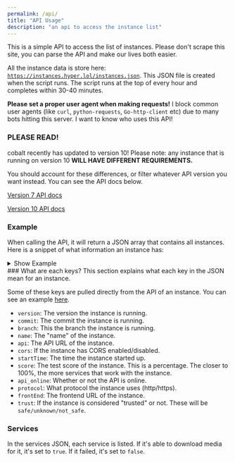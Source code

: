 ```yaml
---
permalink: /api/
title: "API Usage"
description: "an api to access the instance list"
---
```

This is a simple API to access the list of instances. Please don't scrape this site, you can parse the API and make our lives both easier.

All the instance data is store here: <code>https://instances.hyper.lol/instances.json</code>. This JSON file is created when the script runs. The script runs at the top of every hour and completes within 30-40 minutes.

<strong>Please set a proper user agent when making requests!</strong> I block common user agents (like `curl`, `python-requests`, `Go-http-client` etc) due to many bots hitting this server. I want to know who uses this API!

<div class="banner">
    <h3>PLEASE READ!</h3>
    <p>cobalt recently has updated to version 10! Please note: any instance that is running on version 10 <strong>WILL HAVE DIFFERENT REQUIREMENTS.</strong></p>
    <p>You should account for these differences, or filter whatever API version you want instead. You can see the API docs below.</p>
    <p><a href="https://github.com/imputnet/cobalt/blob/7/docs/api.md">Version 7 API docs</a></p>
    <p><a href="https://github.com/imputnet/cobalt/blob/main/docs/api.md">Version 10 API docs</a></p>
</div>

### Example
When calling the API, it will return a JSON array that contains all instances. Here is a snippet of what information an instance has:
<details>
<summary>Show Example</summary>
{% highlight json %}
{
  "trust": "safe",
  "api_online": true,
  "cors": 1,
  "commit": "a24146",
  "sevices": {
    "youtube": true,
    "twitch_clips": true,
    "facebook": true,
    "rutube": true,
    "bluesky": true,
    "tumblr": true,
    "bilibili": false,
    "pinterest": true,
    "instagram": true,
    "soundcloud": true,
    "odnoklassniki": true,
    "youtube_music": true,
    "dailymotion": true,
    "snapchat": true,
    "twitter": true,
    "loom": true,
    "vimeo": true,
    "streamable": true,
    "vk": true,
    "tiktok": true,
    "reddit": true,
    "vine": true,
    "youtube_shorts": true
},
  "version": "10.0.0",
  "branch": "main",
  "score": 95.83333333333334,
  "protocol": "https",
  "name": "N/A",
  "startTime": 0,
  "api": "cobalt-backend.canine.tools",
  "frontEnd": "cobalt.canine.tools"
}
{% endhighlight %}
</details>
### What are each keys?
This section explains what each key in the JSON mean for an instance.

Some of these keys are pulled directly from the API of an instance. You can see an example [here](https://api.cobalt.tools/api/serverInfo).
* `version`: The version the instance is running.
* `commit`: The commit the instance is running.
* `branch`: This the branch the instance is running.
* `name`: The "name" of the instance.
* `api`: The API URL of the instance.
* `cors`: If the instance has CORS enabled/disabled.
* `startTime`: The time the instance started up.
* `score`: The test score of the instance. This is a percentage. The closer to 100%, the more services that work with the instance.
* `api_online`: Whether or not the API is online.
* `protocol`: What protocol the instance uses (http/https).
* `frontEnd`: The frontend URL of the instance.
* `trust`: If the instance is considered "trusted" or not. These will be `safe/unknown/not_safe`.

### Services
In the services JSON, each service is listed. If it's able to download media for it, it's set to `true`. If it failed, it's set to `false`.